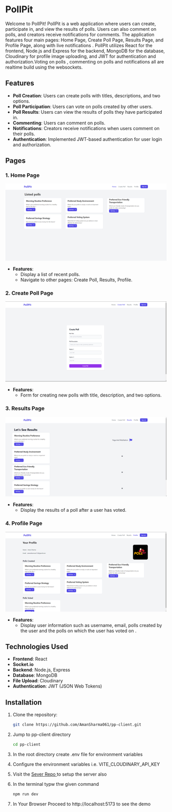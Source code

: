 # PollPit

Welcome to PollPit! PollPit is a web application where users can create, participate in, and view the results of polls. Users can also comment on polls, and creators receive notifications for comments. The application features four main pages: Home Page, Create Poll Page, Results Page, and Profile Page, along with live notifications . PollPit utilizes React for the frontend, Node.js and Express for the backend, MongoDB for the database, Cloudinary for profile image uploading, and JWT for authentication and authorization.Voting on polls , commenting on polls and notifications all are realtime build using the websockets.

## Features

- **Poll Creation**: Users can create polls with titles, descriptions, and two options.
- **Poll Participation**: Users can vote on polls created by other users.
- **Poll Results**: Users can view the results of polls they have participated in.
- **Commenting**: Users can comment on polls.
- **Notifications**: Creators receive notifications when users comment on their polls.
- **Authentication**: Implemented JWT-based authentication for user login and authorization.

## Pages

### 1. Home Page

![Home Page](/public/home_page.png)

- **Features**:
  - Display a list of recent polls.
  - Navigate to other pages: Create Poll, Results, Profile.

### 2. Create Poll Page

![Create Poll Page](/public/create_poll_page.png)

- **Features**:
  - Form for creating new polls with title, description, and two options.

### 3. Results Page

![Results Page](./public/results_page.png)

- **Features**:
  - Display the results of a poll after a user has voted.

### 4. Profile Page

![Profile Page](/public//profile_page.png)

- **Features**:
  - Display user information such as username, email, polls created by the user and the polls on which the user has voted on .

## Technologies Used

- **Frontend**: React
- **Socket.io** 
- **Backend**: Node.js, Express
- **Database**: MongoDB
- **File Upload**: Cloudinary
- **Authentication**: JWT (JSON Web Tokens)

## Installation

1. Clone the repository:

   ```bash
   git clone https://github.com/AmanSharma061/pp-client.git
   ```
   
2. Jump to pp-client directory
   ```bash
   cd pp-client
   ```
   
3. In the root directory create .env file for environment variables

4. Configure the environment variables i.e. VITE_CLOUDINARY_API_KEY

5. Visit the [Sever Repo ]() to setup the server also 

6. In the terminal typw thw given command
   ```bash
   npm run dev
   ```
7. In Your Browser Proceed to http://localhost:5173 to see the demo 
   
